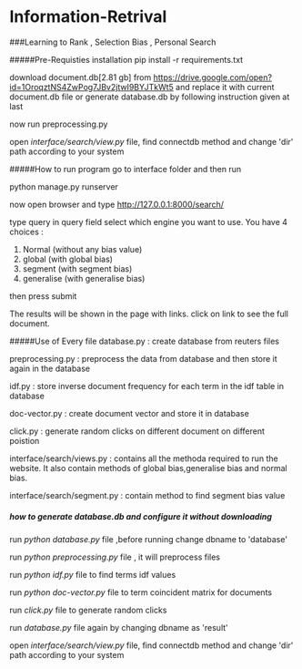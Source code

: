 # Information-Retrival
###Learning to Rank , Selection Bias , Personal Search

#####Pre-Requisties installation
pip install -r requirements.txt

download document.db[2.81 gb] from 
https://drive.google.com/open?id=1OroqztNS4ZwPog7JBv2jtwI9BYJTkWt5
and replace it with current document.db file
or generate database.db by following instruction given at last

now run preprocessing.py

open *interface/search/view.py* file, find connectdb method and change 'dir' path according to your system 


#####How to run program
go to interface folder and then run 

python manage.py runserver

now open browser and type 
http://127.0.0.1:8000/search/

type query in query field
select which engine you want to use. You have 4 choices :
 1. Normal (without any bias value)
 2. global (with global bias)
 3. segment (with segment bias)
 4. generalise (with generalise bias)

then press submit 

The results will be shown in the page with links.
click on link to see the full document.

#####Use of Every file
database.py : create database from reuters files

preprocessing.py  : preprocess the data from database and then store it again in the database

idf.py : store inverse document frequency for each term in the idf table in database

doc-vector.py : create document vector and store it in database

click.py : generate random clicks on different document on different poistion

interface/search/views.py : contains all the methoda required to run the website.
It also contain methods of global bias,generalise bias and normal bias.

interface/search/segment.py : contain method to find segment bias value

##### how to generate database.db and configure it without downloading
run  *python database.py* file  ,before running change dbname to 'database'

run *python preprocessing.py* file , it will preprocess files

run *python idf.py* file to find terms idf values

run *python doc-vector.py* file to term coincident matrix for documents

run *click.py* file to generate random clicks
 
run *database.py* file again by changing dbname as 'result'

open *interface/search/view.py* file, find connectdb method and change 'dir' path according to your system 
